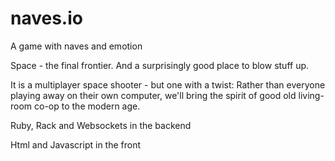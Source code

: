 # naves.io
A game with naves and emotion

Space - the final frontier. And a surprisingly good place to blow stuff up.

It is a multiplayer space shooter - but one with a twist: Rather than everyone playing away on their own computer, we'll bring the spirit of good old living-room co-op to the modern age.

Ruby, Rack and Websockets in the backend

Html and Javascript in the front
